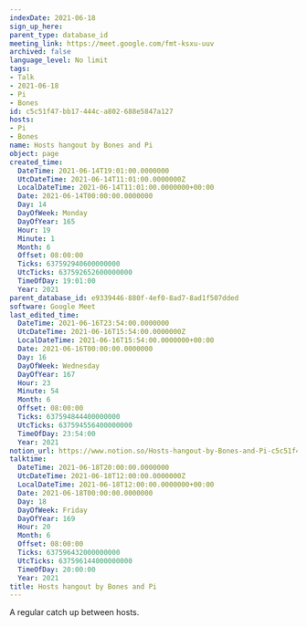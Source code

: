 ```yaml
---
indexDate: 2021-06-18
sign_up_here: 
parent_type: database_id
meeting_link: https://meet.google.com/fmt-ksxu-uuv
archived: false
language_level: No limit
tags:
- Talk
- 2021-06-18
- Pi
- Bones
id: c5c51f47-bb17-444c-a802-688e5847a127
hosts:
- Pi
- Bones
name: Hosts hangout by Bones and Pi
object: page
created_time:
  DateTime: 2021-06-14T19:01:00.0000000
  UtcDateTime: 2021-06-14T11:01:00.0000000Z
  LocalDateTime: 2021-06-14T11:01:00.0000000+00:00
  Date: 2021-06-14T00:00:00.0000000
  Day: 14
  DayOfWeek: Monday
  DayOfYear: 165
  Hour: 19
  Minute: 1
  Month: 6
  Offset: 08:00:00
  Ticks: 637592940600000000
  UtcTicks: 637592652600000000
  TimeOfDay: 19:01:00
  Year: 2021
parent_database_id: e9339446-880f-4ef0-8ad7-8ad1f507dded
software: Google Meet
last_edited_time:
  DateTime: 2021-06-16T23:54:00.0000000
  UtcDateTime: 2021-06-16T15:54:00.0000000Z
  LocalDateTime: 2021-06-16T15:54:00.0000000+00:00
  Date: 2021-06-16T00:00:00.0000000
  Day: 16
  DayOfWeek: Wednesday
  DayOfYear: 167
  Hour: 23
  Minute: 54
  Month: 6
  Offset: 08:00:00
  Ticks: 637594844400000000
  UtcTicks: 637594556400000000
  TimeOfDay: 23:54:00
  Year: 2021
notion_url: https://www.notion.so/Hosts-hangout-by-Bones-and-Pi-c5c51f47bb17444ca802688e5847a127
talktime:
  DateTime: 2021-06-18T20:00:00.0000000
  UtcDateTime: 2021-06-18T12:00:00.0000000Z
  LocalDateTime: 2021-06-18T12:00:00.0000000+00:00
  Date: 2021-06-18T00:00:00.0000000
  Day: 18
  DayOfWeek: Friday
  DayOfYear: 169
  Hour: 20
  Month: 6
  Offset: 08:00:00
  Ticks: 637596432000000000
  UtcTicks: 637596144000000000
  TimeOfDay: 20:00:00
  Year: 2021
title: Hosts hangout by Bones and Pi
---
```


A regular catch up between hosts.



